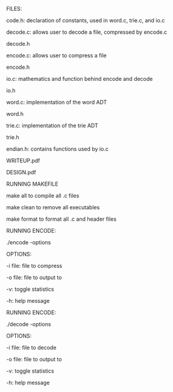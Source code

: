 FILES:

code.h: declaration of constants, used in word.c, trie.c, and io.c

decode.c: allows user to decode a file, compressed by encode.c

decode.h

encode.c: allows user to compress a file

encode.h

io.c: mathematics and function behind encode and decode

io.h

word.c: implementation of the word ADT

word.h

trie.c: implementation of the trie ADT

trie.h

endian.h: contains functions used by io.c

WRITEUP.pdf

DESIGN.pdf

RUNNING MAKEFILE

make all to compile all .c files

make clean to remove all executables

make format to format all .c and header files

RUNNING ENCODE:

./encode -options

OPTIONS:

-i file: file to compress

-o file: file to output to

-v: toggle statistics

-h: help message

RUNNING ENCODE:

./decode -options

OPTIONS:

-i file: file to decode

-o file: file to output to

-v: toggle statistics

-h: help message





